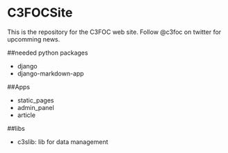 # C3FOCSite
This is the repository for the C3FOC web site. Follow @c3foc on twitter for upcomming news.


##needed python packages

 * django
 * django-markdown-app

##Apps

 * static_pages
 * admin_panel
 * article

##libs

 * c3slib: lib for data management

